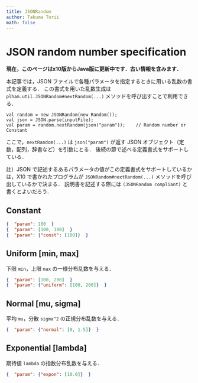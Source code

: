 ```yaml
---
title: JSONRandom
author: Takuma Torii
math: false
---
```


# JSON random number specification

**現在，このページはx10版からJava版に更新中です．古い情報を含みます．**

本記事では，JSON ファイルで各種パラメータを指定するときに用いる乱数の書式を定義する．
この書式を用いた乱数生成は `plham.util.JSONRandom#nextRandom(...)` メソッドを呼び出すことで利用できる．

```x10
val random = new JSONRandom(new Random());
val json = JSON.parse(inputFile);
val param = random.nextRandom(json("param"));    // Random number or Constant
```

ここで，`nextRandom(...)` は `json("param")` が返す JSON オブジェクト（定数，配列，辞書など）を引数にとる．
後続の節で述べる定義書式をサポートしている．

註）JSON で記述するあるパラメータの値がこの定義書式をサポートしているかは，X10 で書かれたプログラムが `JSONRandom#nextRandom(...)` メソッドを呼び出しているかで決まる．
説明書を記述する際には `(JSONRandom compliant)` と書くとよいだろう．


## Constant

```json
{  "param": 100  }
{  "param": [100, 100]  }
{  "param": {"const": [100]}  }
```


## Uniform [min, max]

下限 `min`，上限 `max` の一様分布乱数を与える．

```json
{  "param": [100, 200]  }
{  "param": {"uniform": [100, 200]}  }
```


## Normal [mu, sigma]

平均 `mu`，分散 `sigma^2` の正規分布乱数を与える．

```json
{  "param": {"normal": [0, 1.5]}  }
```


## Exponential [lambda]

期待値 `lambda` の指数分布乱数を与える．

```json
{  "param": {"expon": [10.0]}  }
```


